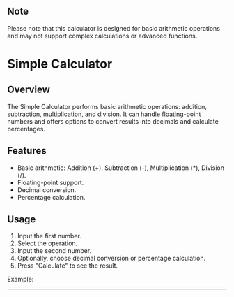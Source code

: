 ## Note
Please note that this calculator is designed for basic arithmetic operations and may not support complex calculations or advanced functions.


# Simple Calculator

## Overview
The Simple Calculator performs basic arithmetic operations: addition, subtraction, multiplication, and division. It can handle floating-point numbers and offers options to convert results into decimals and calculate percentages.

## Features
- Basic arithmetic: Addition (+), Subtraction (-), Multiplication (\*), Division (/).
- Floating-point support.
- Decimal conversion.
- Percentage calculation.

## Usage
1. Input the first number.
2. Select the operation.
3. Input the second number.
4. Optionally, choose decimal conversion or percentage calculation.
5. Press "Calculate" to see the result.

Example:
****
